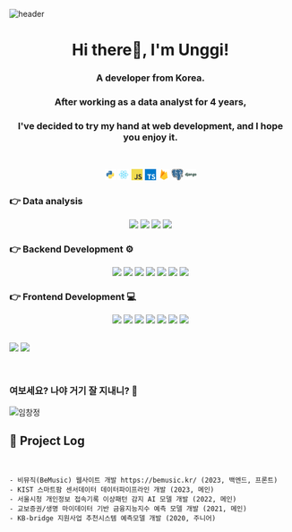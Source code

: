 ![header](<https://capsule-render.vercel.app/api?&color=4DD9F7&type=Waving=000000&height=150&section=header&text=(ㅇ____ㅇ)==3&fontColor=ffffff&fontSize=70&animation=fadeIn&fontAlignY=55>)

<h1 align="center">Hi there👋, I'm Unggi!</h1>
<h3 align="center">A developer from Korea. </h3>
<h3 align="center">After working as a data analyst for 4 years, </h3> 
<h3 align="center">I've decided to try my hand at web development, and I hope you enjoy it.</h3>

   <br/>

<p align="center">
<code><img height="20" alt="python" src="https://raw.githubusercontent.com/github/explore/5c058a388828bb5fde0bcafd4bc867b5bb3f26f3/topics/python/python.png"></code>
<code><img height="20" alt="react" src="https://raw.githubusercontent.com/github/explore/80688e429a7d4ef2fca1e82350fe8e3517d3494d/topics/react/react.png"></code>
<code><img height="20" alt="javascript" src="https://raw.githubusercontent.com/github/explore/80688e429a7d4ef2fca1e82350fe8e3517d3494d/topics/javascript/javascript.png"></code>
<code><img height="20" alt="typescript" src="https://raw.githubusercontent.com/github/explore/80688e429a7d4ef2fca1e82350fe8e3517d3494d/topics/typescript/typescript.png"></code>
<code><img height="20" alt="firebase" src="https://raw.githubusercontent.com/github/explore/80688e429a7d4ef2fca1e82350fe8e3517d3494d/topics/firebase/firebase.png"></code>
<code><img height="20" alt="postgresql" src="https://raw.githubusercontent.com/github/explore/80688e429a7d4ef2fca1e82350fe8e3517d3494d/topics/postgresql/postgresql.png"></code>
<code><img height="20" alt="django" src="https://raw.githubusercontent.com/github/explore/80688e429a7d4ef2fca1e82350fe8e3517d3494d/topics/django/django.png"></code>

<h3>👉 Data analysis</h3>
  <p align="center">
  <img height='25em' src="https://img.shields.io/badge/Statistic-FF6C37?style=for-the-badge&logo=python&logoColor=white" />
    <img height='25em' src="https://img.shields.io/badge/ML-0078D4?style=for-the-badge&logo=python&logoColor=white" />
    <img height='25em' src="https://img.shields.io/badge/DL-4EAA25?style=for-the-badge&logo=Python&logoColor=white" />
    <!-- <img height='25em' src="https://img.shields.io/badge/Figma-F24E1E?style=for-the-badge&logo=figma&logoColor=white" /> -->
    <!-- <img height='25em' src="https://img.shields.io/badge/Adobe%20Photoshop-31A8FF?style=for-the-badge&logo=Adobe%20Photoshop&logoColor=black" /> -->
    <!-- <img height='25em' src="https://img.shields.io/badge/Adobe%20Illustrator-FF9A00?style=for-the-badge&logo=adobe%20illustrator&logoColor=white" /> -->
    <!-- <img height='25em' src="https://img.shields.io/badge/blender-%23F5792A.svg?style=for-the-badge&logo=blender&logoColor=white" /> -->
    <!-- <img height='25em' src="https://img.shields.io/badge/Unity-100000?style=for-the-badge&logo=unity&logoColor=white" /> -->
    <img height='25em' src="https://img.shields.io/badge/Google_Cloud-FF9900?style=for-the-badge&logo=googlecloud&logoColor=white" />
    <!-- <img height='25em' src="https://img.shields.io/badge/Linux-FCC624?style=for-the-badge&logo=linux&logoColor=black" /> -->
    <!-- <img height='25em' src="https://img.shields.io/badge/GIT-E44C30?style=for-the-badge&logo=git&logoColor=white" /> -->
    <!-- <img height='25em' src="https://img.shields.io/badge/Arduino-00979D?style=for-the-badge&logo=Arduino&logoColor=white" /> -->

<h3>👉 Backend Development ⚙️</h3>
  <p align="center">
  <img height='25em' src="https://img.shields.io/badge/firebase-ffca28?style=for-the-badge&logo=firebase&logoColor=black" />
  <img height='25em' src="https://img.shields.io/badge/Django-092E20?style=for-the-badge&logo=django&logoColor=green" />
    <img height='25em' src="https://img.shields.io/badge/Node.js-339933?style=for-the-badge&logo=nodedotjs&logoColor=white" />
    <img height='25em' src="https://img.shields.io/badge/Postman-FF6C37?style=for-the-badge&logo=Postman&logoColor=white" />
    <!-- <img height='25em' src="https://img.shields.io/badge/GraphQl-E10098?style=for-the-badge&logo=graphql&logoColor=white" /> -->
    <img height='25em' src="https://img.shields.io/badge/MySQL-005C84?style=for-the-badge&logo=mysql&logoColor=white" />
    <img height='25em' src="https://img.shields.io/badge/MongoDB-4EA94B?style=for-the-badge&logo=mongodb&logoColor=white" />
    <img height='25em' src="https://img.shields.io/badge/PostgreSQL-316192?style=for-the-badge&logo=postgresql&logoColor=white" />
    <!-- <img height='25em' src="https://img.shields.io/badge/redis-%23DD0031.svg?&style=for-the-badge&logo=redis&logoColor=white" /> -->
    <!-- <img height='25em' src="https://img.shields.io/badge/Laravel-FF2D20?style=for-the-badge&logo=laravel&logoColor=white" /> -->
    <!-- <img height='25em' src="https://img.shields.io/badge/Codeigniter-EF4223?style=for-the-badge&logo=codeigniter&logoColor=white" /> -->
    <!-- <img height='25em' src="https://img.shields.io/badge/.NET-512BD4?style=for-the-badge&logo=dotnet&logoColor=white" /> -->
    <!-- <img height='25em' src="https://img.shields.io/badge/Electron-2B2E3A?style=for-the-badge&logo=electron&logoColor=9FEAF9" /> -->
    <!-- <img height='25em' src="https://img.shields.io/badge/Ruby_on_Rails-CC0000?style=for-the-badge&logo=ruby-on-rails&logoColor=white" /> -->
    <!-- <img height='25em' src="https://img.shields.io/badge/Heroku-430098?style=for-the-badge&logo=heroku&logoColor=white" /> -->
  </p>

<h3>👉 Frontend Development 💻</h3>
  <p align="center">
    <img height='25em' src="https://img.shields.io/badge/React-20232A?style=for-the-badge&logo=react&logoColor=61DAFB" />
    <!-- <img height='25em' src="https://img.shields.io/badge/next.js-000000?style=for-the-badge&logo=nextdotjs&logoColor=white" /> -->
    <!-- <img height='25em' src="https://img.shields.io/badge/nuxt.js-00C58E?style=for-the-badge&logo=nuxtdotjs&logoColor=white" /> -->
    <!-- <img height='25em' src="https://img.shields.io/badge/Redux-593D88?style=for-the-badge&logo=redux&logoColor=white" /> -->
    <!-- <img height='25em' src="https://img.shields.io/badge/Vue.js-35495E?style=for-the-badge&logo=vuedotjs&logoColor=4FC08D" /> -->
    <!-- <img height='25em' src="https://img.shields.io/badge/Angular-DD0031?style=for-the-badge&logo=angular&logoColor=white" /> -->
    <!-- <img height='25em' src="https://img.shields.io/badge/Android_Studio-3DDC84?style=for-the-badge&logo=android-studio&logoColor=white" /> -->
    <!-- <img height='25em' src="https://img.shields.io/badge/React_Native-20232A?style=for-the-badge&logo=react&logoColor=61DAFB" /> -->
    <!-- <img height='25em' src="https://img.shields.io/badge/Flutter-02569B?style=for-the-badge&logo=flutter&logoColor=white" /> -->
    <!-- <img height='25em' src="https://img.shields.io/badge/Material%20UI-007FFF?style=for-the-badge&logo=mui&logoColor=white" /> -->
    <img height='25em' src="https://img.shields.io/badge/Chakra--UI-319795?style=for-the-badge&logo=chakra-ui&logoColor=white" />
    <img height='25em' src="https://img.shields.io/badge/HTML5-E34F26?style=for-the-badge&logo=html5&logoColor=white" />
    <img height='25em' src="https://img.shields.io/badge/CSS3-1572B6?style=for-the-badge&logo=css3&logoColor=white" />
    <img height='25em' src="https://img.shields.io/badge/Sass-CC6699?style=for-the-badge&logo=sass&logoColor=white" />
    <img height='25em' src="https://img.shields.io/badge/Tailwind_CSS-38B2AC?style=for-the-badge&logo=tailwind-css&logoColor=white" />
    <img height='25em' src="https://img.shields.io/badge/Figma-F24E1E?style=for-the-badge&logo=figma&logoColor=white" />
    <!-- <img height='25em' src="https://img.shields.io/badge/Bootstrap-563D7C?style=for-the-badge&logo=bootstrap&logoColor=white" /> -->
    <!-- <img height='25em' src="https://img.shields.io/badge/Webpack-8DD6F9?style=for-the-badge&logo=Webpack&logoColor=white" /> -->
    <!-- <img height='25em' src="https://img.shields.io/badge/Babel-F9DC3E?style=for-the-badge&logo=babel&logoColor=white" /> -->
    <!-- <img height='25em' src="https://img.shields.io/badge/Qt-41CD52?style=for-the-badge&logo=qt&logoColor=white" /> -->
  </p>

<br/>
  <a href="https://business-analytics.tistory.com/"><img src="https://img.shields.io/badge/Blog-0078D4?style=for-the-badge&logo=medium&logoColor=white"></a>
  <a href="mailto:woongki90@gmail.com"><img src="https://img.shields.io/badge/mail-EA4335?style=for-the-badge&logo=gmail&logoColor=white"></a>
</p>

   <br/>

### 여보세요? 나야 거기 잘 지내니? 🤙

<img src="https://firebasestorage.googleapis.com/v0/b/test-d8760.appspot.com/o/ezgif.com-video-to-gif.gif?alt=media&token=cd930f4a-5b34-4311-a782-a3483da101be" alt="임창정" />

<br/>

## 📝 Project Log

  <br/>

```
- 비뮤직(BeMusic) 웹사이트 개발 https://bemusic.kr/ (2023, 백엔드, 프론트)
- KIST 스마트팜 센서데이터 데이터파이프라인 개발 (2023, 메인)
- 서울시청 개인정보 접속기록 이상패턴 감지 AI 모델 개발 (2022, 메인)
- 교보증권/생명 마이데이터 기반 금융지능지수 예측 모델 개발 (2021, 메인)
- KB-bridge 지원사업 추천시스템 예측모델 개발 (2020, 주니어)

```
